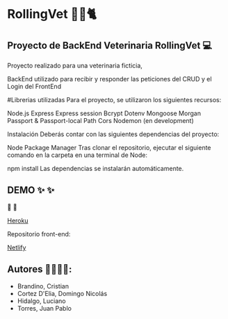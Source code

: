 # RollingVet 🐶🐱🐈

## Proyecto de BackEnd Veterinaria RollingVet 💻

Proyecto realizado para una veterinaria ficticia,

BackEnd utilizado para recibir y responder las peticiones del CRUD y el Login del FrontEnd


#Librerias utilizadas
Para el proyecto, se utilizaron los siguientes recursos:


Node.js
Express
Express session
Bcrypt
Dotenv
Mongoose
Morgan
Passport & Passport-local
Path
Cors
Nodemon (en development)


Instalación
Deberás contar con las siguientes dependencias del proyecto:

Node Package Manager
Tras clonar el repositorio, ejecutar el siguiente comando en la carpeta en una terminal de Node:

npm install
Las dependencias se instalarán automáticamente.


## DEMO ✨ ✨

🔗 🔗

[Heroku](https://rollingvetbackend.herokuapp.com/)

Repositorio front-end: 

[Netlify](https://login.justucuman.gov.ar/login)



## Autores 👩‍💻👩‍💻:

- Brandino, Cristian
- Cortez D'Elia, Domingo Nicolás
- Hidalgo, Luciano
- Torres, Juan Pablo